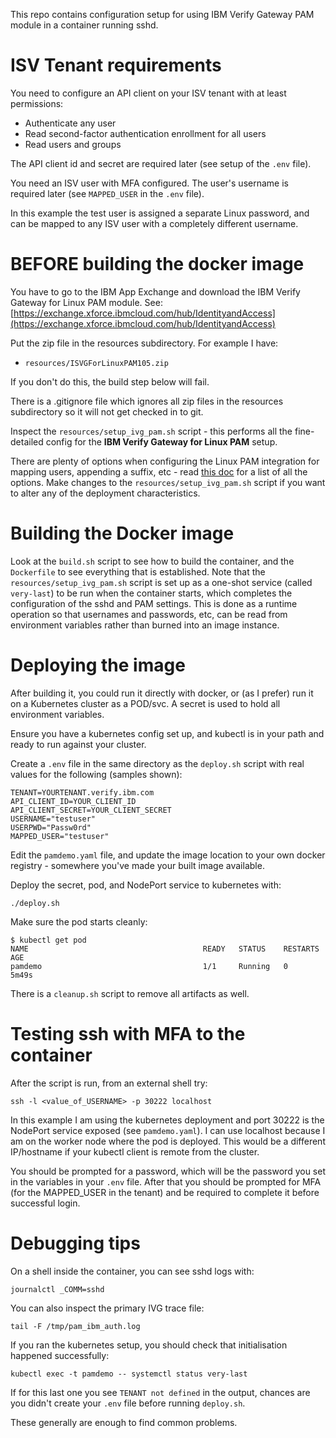 This repo contains configuration setup for using IBM Verify Gateway PAM module in a container running sshd.

# ISV Tenant requirements

You need to configure an API client on your ISV tenant with at least permissions:
 - Authenticate any user
 - Read second-factor authentication enrollment for all users
 - Read users and groups

The API client id and secret are required later (see setup of the `.env` file).

You need an ISV user with MFA configured. The user's username is required later (see `MAPPED_USER` in the `.env` file). 

In this example the test user is assigned a separate Linux password, and can be mapped to any ISV user with a completely different username.

# BEFORE building the docker image

You have to go to the IBM App Exchange and download the IBM Verify Gateway for Linux PAM module. See: [https://exchange.xforce.ibmcloud.com/hub/IdentityandAccess](https://exchange.xforce.ibmcloud.com/hub/IdentityandAccess)

Put the zip file in the resources subdirectory. For example I have:
 - `resources/ISVGForLinuxPAM105.zip`

If you don't do this, the build step below will fail.

There is a .gitignore file which ignores all zip files in the resources subdirectory so it will not get checked in to git.

Inspect the `resources/setup_ivg_pam.sh` script - this performs all the fine-detailed config for the **IBM Verify Gateway for Linux PAM** setup. 

There are plenty of options when configuring the Linux PAM integration for mapping users, appending a suffix, etc - read [this doc](https://www.ibm.com/docs/en/security-verify?topic=configuration-pam-system-file) for a list of all the options. Make changes to the `resources/setup_ivg_pam.sh` script if you want to alter any of the deployment characteristics.


# Building the Docker image

Look at the `build.sh` script to see how to build the container, and the `Dockerfile` to see everything that is established. Note that the `resources/setup_ivg_pam.sh` script is set up as a one-shot service (called `very-last`) to be run when the container starts, which completes the configuration of the sshd and PAM settings. This is done as a runtime operation so that usernames and passwords, etc, can be read from environment variables rather than burned into an image instance.

# Deploying the image

After building it, you could run it directly with docker, or (as I prefer) run it on a Kubernetes cluster as a POD/svc. A secret is used to hold all environment variables.

Ensure you have a kubernetes config set up, and kubectl is in your path and ready to run against your cluster.

Create a `.env` file in the same directory as the `deploy.sh` script with real values for the following (samples shown):

```
TENANT=YOURTENANT.verify.ibm.com
API_CLIENT_ID=YOUR_CLIENT_ID
API_CLIENT_SECRET=YOUR_CLIENT_SECRET
USERNAME="testuser"
USERPWD="Passw0rd"
MAPPED_USER="testuser"
```

Edit the `pamdemo.yaml` file, and update the image location to your own docker registry - somewhere you've made your built image available. 

 Deploy the secret, pod, and NodePort service to kubernetes with:

```
./deploy.sh
```

Make sure the pod starts cleanly:

```
$ kubectl get pod        
NAME                                       READY   STATUS    RESTARTS       AGE
pamdemo                                    1/1     Running   0              5m49s
```

There is a `cleanup.sh` script to remove all artifacts as well.

# Testing ssh with MFA to the container

After the script is run, from an external shell try:

```
ssh -l <value_of_USERNAME> -p 30222 localhost
```

In this example I am using the kubernetes deployment and port 30222 is the NodePort service exposed (see `pamdemo.yaml`). I can use localhost because I am on the worker node where the pod is deployed. This would be a different IP/hostname if your kubectl client is remote from the cluster.

You should be prompted for a password, which will be the password you set in the variables in your `.env` file.
After that you should be prompted for MFA (for the MAPPED_USER in the tenant) and be required to complete it before successful login.

# Debugging tips

On a shell inside the container, you can see sshd logs with:
```
journalctl _COMM=sshd
```

You can also inspect the primary IVG trace file:

```
tail -F /tmp/pam_ibm_auth.log
```

If you ran the kubernetes setup, you should check that initialisation happened successfully:

```
kubectl exec -t pamdemo -- systemctl status very-last
```
If for this last one you see `TENANT not defined` in the output, chances are you didn't create your `.env` file before running `deploy.sh`.

These generally are enough to find common problems.